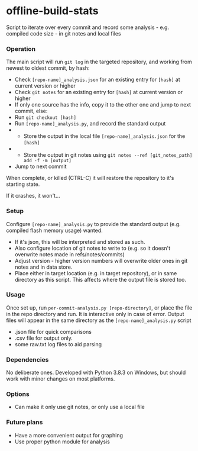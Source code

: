 # offline-build-stats
Script to iterate over every commit and record some analysis - e.g. compiled code size - in git notes and local files


### Operation
The main script will run ````git log```` in the targeted repository, and working from newest to oldest commit, by hash:
- Check ````[repo-name]_analysis.json```` for an existing entry for ````[hash]```` at current version or higher
- Check ````git notes```` for an existing entry for ````[hash]```` at current version or higher
- If only one source has the info, copy it to the other one and jump to next commit, else:
- Run ````git checkout [hash]````
- Run ````[repo-name]_analysis.py````, and record the standard output
- - Store the output in the local file ````[repo-name]_analysis.json```` for the ````[hash]````
- - Store the output in git notes using  ````git notes --ref [git_notes_path] add -f -m [output]````
- Jump to next commit

When complete, or killed (CTRL-C) it will restore the repository to it's starting state.

If it crashes, it won't...


### Setup
Configure ````[repo-name]_analysis.py```` to provide the standard output (e.g. compiled flash memory usage) wanted. 
- If it's json, this will be interpreted and stored as such.
- Also configure location of git notes to write to (e.g. so it doesn't overwrite notes made in refs/notes/commits)
- Adjust version - higher version numbers will overwrite older ones in git notes and in data store.
- Place either in target location (e.g. in target repository), or in same directory as this script. This affects where the output file is stored too.


### Usage
Once set up, run ````per-commit-analysis.py [repo-directory]````, or place the file in the repo directory and run.
It is interactive only in case of error.
Output files will appear in the same directory as the ````[repo-name]_analysis.py```` script
- .json file for quick comparisons
- .csv file for output only.
- some raw.txt log files to aid parsing

### Dependencies
No deliberate ones. Developed with Python 3.8.3 on Windows, but should work with minor changes on most platforms.

### Options
- Can make it only use git notes, or only use a local file


### Future plans
- Have a more convenient output for graphing
- Use proper python module for analysis
